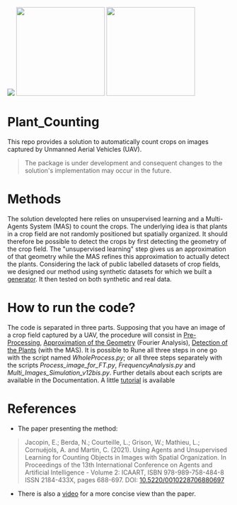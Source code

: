 
<img src="https://github.com/LittleCoinCoin/Plant_Counting/blob/Pre-Release/Documentation/Images/Logos/logoAPT.jpg"/> <img src="https://github.com/LittleCoinCoin/Plant_Counting/blob/Pre-Release/Documentation/Images/Logos/ekinocs-logo.png" width="200"/> <img src="https://github.com/LittleCoinCoin/Plant_Counting/blob/Pre-Release/Documentation/Images/Logos/LOGO_TerresInnovia.jpg" width="200"/>


# Plant_Counting
 This repo provides a solution to automatically count crops on images captured by Unmanned Aerial Vehicles (UAV). 
 
 > The package is under development and consequent changes to the solution's implementation may occur in the future.
 
# Methods
 The solution developted here relies on unsupervised learning and a Multi-Agents System (MAS) to count the crops.
 The underlying idea is that plants in a crop field are not randomly positioned but spatially organized.
 It should therefore be possible to detect the crops by first detecting the geometry of the crop field.
 The "unsupervised learning" step gives us an approximation of that geometry while the MAS refines this approximation to actually detect the plants.
 Considering the lack of public labelled datasets of crop fields, we designed our method using synthetic datasets for which we built a [generator](https://github.com/LittleCoinCoin/HDRP_PGoCF). It then tested on both synthetic and real data.
 
# How to run the code?
The code is separated in three parts. Supposing that you have an image of a crop field captured by a UAV, 
the procedure will consist in [Pre-Processing](https://github.com/LittleCoinCoin/Plant_Counting/blob/Pre-Release/Documentation/Pre-Treatments/Process_image_for_FT.md), [Approximation of the Geometry](https://github.com/LittleCoinCoin/Plant_Counting/blob/Pre-Release/Documentation/Fourier/FrequencyAnalysis.md) (Fourier Analysis), [Detection of the
Plants](https://github.com/LittleCoinCoin/Plant_Counting/blob/Pre-Release/Documentation/MAS/Multi_Images_Simulation_v12bis.md) (with the MAS). It is possible to Rune all three steps in one go with the script named *WholeProcess.py*; or 
all three steps separately with the scripts *Process_image_for_FT.py*, *FrequencyAnalysis.py* and *Multi_Images_Simulation_v12bis.py*.
Further details about each scripts are available in the Documentation.
A little [tutorial](https://github.com/LittleCoinCoin/Plant_Counting/blob/Pre-Release/Tutorial/Tutorial.md) is available

# References
 * The paper presenting the method:
 >Jacopin, E.; Berda, N.; Courteille, L.; Grison, W.; Mathieu, L.; Cornuéjols, A. and Martin, C. (2021). Using Agents and Unsupervised Learning for Counting Objects in Images with Spatial Organization. In Proceedings of the 13th International Conference on Agents and Artificial Intelligence - Volume 2: ICAART, ISBN 978-989-758-484-8 ISSN 2184-433X, pages 688-697. DOI: [10.5220/0010228706880697](https://www.scitepress.org/PublicationsDetail.aspx?ID=oMt1HgWONLQ=&t=1)
 * There is also a [video](https://youtu.be/85YllTyfxaQ) for a more concise view than the paper.
 
